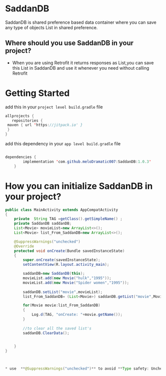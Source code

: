 # SaddanDB

SaddanDB is shared preference based data container where you can save any type of objects List in shared preference.

## Where should you use SaddanDB in your project?

* When you are using Retrofit it returns responses as List,you can save this List in SaddanDB and use it whenever you need  without calling Retrofit


# Getting Started

add this in your `project level build.gradle` file

```java
allprojects {
   repositories {
 maven { url 'https://jitpack.io' }
 }
}
```

add this dependency in your `app level build.gradle` file

```java

dependencies {
        implementation 'com.github.meloDramatic007:SaddanDB:1.0.3'
    }
```

# How you can initialize SaddanDB in your project?

```java
public class MainActivity extends AppCompatActivity
{
    private  String TAG =getClass().getSimpleName() ;
    private SaddanDB saddanDB;
    List<Movie> movieList=new ArrayList<>();
    List<Movie> list_From_SaddanDB=new ArrayList<>();

    @SuppressWarnings("unchecked")
    @Override
    protected void onCreate(Bundle savedInstanceState)
    {
        super.onCreate(savedInstanceState);
        setContentView(R.layout.activity_main);

        saddanDB=new SaddanDB(this);
        movieList.add(new Movie("hulk","1995"));
        movieList.add(new Movie("Spider women","1995"));
        
        saddanDB.setList("movie",movieList);
        list_From_SaddanDB= (List<Movie>) saddanDB.getList("movie",Movie.class);

        for(Movie movie:list_From_SaddanDB)
        {
            Log.d(TAG, "onCreate: "+movie.getName());
        }
        
        //to clear all the saved list's
        saddanDB.ClearData();
        

    }
}



* use  **@SuppressWarnings("unchecked")** to avoid **Type safety: Unchecked cast from Object** warning.

